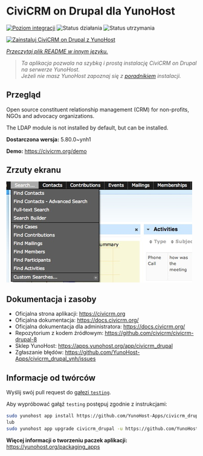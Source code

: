 <!--
To README zostało automatycznie wygenerowane przez <https://github.com/YunoHost/apps/tree/master/tools/readme_generator>
Nie powinno być ono edytowane ręcznie.
-->

# CiviCRM on Drupal dla YunoHost

[![Poziom integracji](https://apps.yunohost.org/badge/integration/civicrm_drupal)](https://ci-apps.yunohost.org/ci/apps/civicrm_drupal/)
![Status działania](https://apps.yunohost.org/badge/state/civicrm_drupal)
![Status utrzymania](https://apps.yunohost.org/badge/maintained/civicrm_drupal)

[![Zainstaluj CiviCRM on Drupal z YunoHost](https://install-app.yunohost.org/install-with-yunohost.svg)](https://install-app.yunohost.org/?app=civicrm_drupal)

*[Przeczytaj plik README w innym języku.](./ALL_README.md)*

> *Ta aplikacja pozwala na szybką i prostą instalację CiviCRM on Drupal na serwerze YunoHost.*  
> *Jeżeli nie masz YunoHost zapoznaj się z [poradnikiem](https://yunohost.org/install) instalacji.*

## Przegląd

Open source constituent relationship management (CRM) for non-profits, NGOs and advocacy organizations.

The LDAP module is not installed by default, but can be installed.


**Dostarczona wersja:** 5.80.0~ynh1

**Demo:** <https://civicrm.org/demo>

## Zrzuty ekranu

![Zrzut ekranu z CiviCRM on Drupal](./doc/screenshots/screenshot.png)

## Dokumentacja i zasoby

- Oficjalna strona aplikacji: <https://civicrm.org>
- Oficjalna dokumentacja: <https://docs.civicrm.org/>
- Oficjalna dokumentacja dla administratora: <https://docs.civicrm.org/>
- Repozytorium z kodem źródłowym: <https://github.com/civicrm/civicrm-drupal-8>
- Sklep YunoHost: <https://apps.yunohost.org/app/civicrm_drupal>
- Zgłaszanie błędów: <https://github.com/YunoHost-Apps/civicrm_drupal_ynh/issues>

## Informacje od twórców

Wyślij swój pull request do [gałęzi `testing`](https://github.com/YunoHost-Apps/civicrm_drupal_ynh/tree/testing).

Aby wypróbować gałąź `testing` postępuj zgodnie z instrukcjami:

```bash
sudo yunohost app install https://github.com/YunoHost-Apps/civicrm_drupal_ynh/tree/testing --debug
lub
sudo yunohost app upgrade civicrm_drupal -u https://github.com/YunoHost-Apps/civicrm_drupal_ynh/tree/testing --debug
```

**Więcej informacji o tworzeniu paczek aplikacji:** <https://yunohost.org/packaging_apps>
